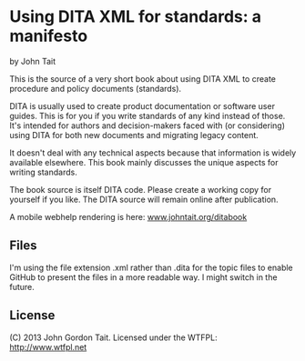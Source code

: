 Using DITA XML for standards: a manifesto
=========================================

by John Tait

This is the source of a very short book about using DITA XML to create procedure and policy documents (standards).

DITA is usually used to create product documentation or software user guides. This is for you if you write standards of any kind instead of those. It's intended for authors and decision-makers faced with (or considering) using DITA for both new documents and migrating legacy content.

It doesn't deal with any technical aspects because that information is widely available elsewhere. This book mainly discusses the unique aspects for writing standards.

The book source is itself DITA code. Please create a working copy for yourself if you like. The DITA source will remain online after publication.

A mobile webhelp rendering is here: www.johntait.org/ditabook

Files
-----

I'm using the file extension .xml rather than .dita for the topic files to enable GitHub to present the files in a more readable way. I might switch in the future.

License
-------

(C) 2013 John Gordon Tait. Licensed under the WTFPL: http://www.wtfpl.net

